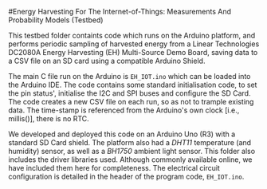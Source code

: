 #Energy Harvesting For The Internet-of-Things: Measurements And Probability Models (Testbed)

This testbed folder containts code which runs on the Arduino platform, and performs periodic sampling of harvested energy from a Linear Technologies DC2080A Energy Harvesting (EH) Multi-Source Demo Board, saving data to a CSV file on an SD card using a compatible Arduino Shield.

The main C file run on the Arduino is `EH_IOT.ino` which can be loaded into the Arduino IDE. The code contains some standard initialisation code, to set the pin status', initialise the I2C and SPI buses and configure the SD Card. The code creates a new CSV file on each run, so as not to trample existing data. The time-stamp is referenced from the Arduino's own clock [i.e., millis()], there is no RTC.

We developed and deployed this code on an Arduino Uno (R3) with a standard SD Card shield.  The platform also had a *DHT11* temperature (and humidity) sensor, as well as a *BH1750* ambient light sensor.  This folder also includes the driver libraries used. Although commonly available online, we have included them here for completeness.  The electrical circuit configuration is detailed in the header of the program code,  `EH_IOT.ino`.
